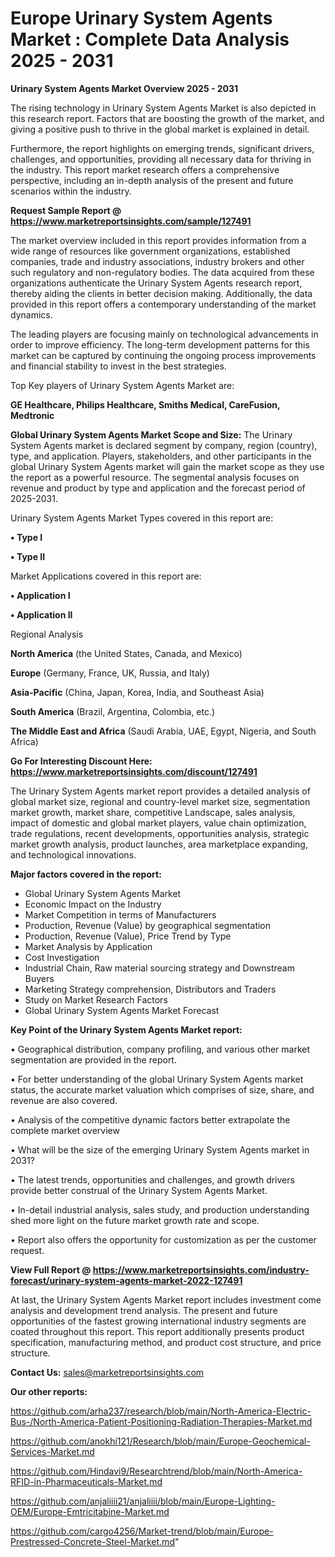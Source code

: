# Europe Urinary System Agents Market : Complete Data Analysis 2025 - 2031

<Strong> Urinary System Agents Market Overview 2025 - 2031</strong>

The rising technology in Urinary System Agents Market is also depicted in this research report. Factors that are boosting the growth of the market, and giving a positive push to thrive in the global market is explained in detail.

Furthermore, the report highlights on emerging trends, significant drivers, challenges, and opportunities, providing all necessary data for thriving in the industry. This report market research offers a comprehensive perspective, including an in-depth analysis of the present and future scenarios within the industry.

<strong>Request Sample Report @ <a href=https://www.marketreportsinsights.com/sample/127491>https://www.marketreportsinsights.com/sample/127491</a></strong>

The market overview included in this report provides information from a wide range of resources like government organizations, established companies, trade and industry associations, industry brokers and other such regulatory and non-regulatory bodies. The data acquired from these organizations authenticate the Urinary System Agents research report, thereby aiding the clients in better decision making. Additionally, the data provided in this report offers a contemporary understanding of the market dynamics.

The leading players are focusing mainly on technological advancements in order to improve efficiency. The long-term development patterns for this market can be captured by continuing the ongoing process improvements and financial stability to invest in the best strategies.

Top Key players of Urinary System Agents Market are:

<strong>GE Healthcare, Philips Healthcare, Smiths Medical, CareFusion, Medtronic</strong>

<strong><b>Global Urinary System Agents Market Scope and Size:</b></strong>
The Urinary System Agents market is declared segment by company, region (country), type, and application. Players, stakeholders, and other participants in the global Urinary System Agents market will gain the market scope as they use the report as a powerful resource. The segmental analysis focuses on revenue and product by type and application and the forecast period of 2025-2031.

Urinary System Agents Market Types covered in this report are:

<strong>• Type I

• Type II</strong>

Market Applications covered in this report are:

<strong>• Application I

• Application II</strong> 

Regional Analysis

<strong>North America</strong> (the United States, Canada, and Mexico)

<strong>Europe</strong> (Germany, France, UK, Russia, and Italy)

<strong>Asia-Pacific</strong> (China, Japan, Korea, India, and Southeast Asia)

<strong>South America</strong> (Brazil, Argentina, Colombia, etc.)

<strong>The Middle East and Africa</strong> (Saudi Arabia, UAE, Egypt, Nigeria, and South Africa)

<strong>Go For Interesting Discount Here: <a href=https://www.marketreportsinsights.com/discount/127491>https://www.marketreportsinsights.com/discount/127491</a></strong>

The Urinary System Agents market report provides a detailed analysis of global market size, regional and country-level market size, segmentation market growth, market share, competitive Landscape, sales analysis, impact of domestic and global market players, value chain optimization, trade regulations, recent developments, opportunities analysis, strategic market growth analysis, product launches, area marketplace expanding, and technological innovations.

<strong><b>Major factors covered in the report:</b></strong>
<ul>
  <li>Global Urinary System Agents Market </li>
  <li>Economic Impact on the Industry</li>
  <li>Market Competition in terms of Manufacturers</li>
  <li>Production, Revenue (Value) by geographical segmentation</li>
  <li>Production, Revenue (Value), Price Trend by Type</li>
  <li>Market Analysis by Application</li>
  <li>Cost Investigation</li>
  <li>Industrial Chain, Raw material sourcing strategy and Downstream Buyers</li>
  <li>Marketing Strategy comprehension, Distributors and Traders</li>
  <li>Study on Market Research Factors</li>
  <li>Global Urinary System Agents Market Forecast</li>
</ul>

<strong><b>Key Point of the Urinary System Agents Market report:</b></strong>

• Geographical distribution, company profiling, and various other market segmentation are provided in the report.

• For better understanding of the global Urinary System Agents market status, the accurate market valuation which comprises of size, share, and revenue are also covered.

• Analysis of the competitive dynamic factors better extrapolate the complete market overview

• What will be the size of the emerging Urinary System Agents market in 2031?

• The latest trends, opportunities and challenges, and growth drivers provide better construal of the Urinary System Agents Market.

• In-detail industrial analysis, sales study, and production understanding shed more light on the future market growth rate and scope.

• Report also offers the opportunity for customization as per the customer request.

<strong><b>View Full Report @ <a href=https://www.marketreportsinsights.com/industry-forecast/urinary-system-agents-market-2022-127491>https://www.marketreportsinsights.com/industry-forecast/urinary-system-agents-market-2022-127491</a></b></strong>


At last, the Urinary System Agents Market report includes investment come analysis and development trend analysis. The present and future opportunities of the fastest growing international industry segments are coated throughout this report. This report additionally presents product specification, manufacturing method, and product cost structure, and price structure.

<strong>Contact Us:</strong>
sales@marketreportsinsights.com

<strong>Our other reports:</strong>

<a href=https://github.com/arha237/research/blob/main/North-America-Electric-Bus-/North-America-Patient-Positioning-Radiation-Therapies-Market.md>https://github.com/arha237/research/blob/main/North-America-Electric-Bus-/North-America-Patient-Positioning-Radiation-Therapies-Market.md</a>

<a href=https://github.com/anokhi121/Research/blob/main/Europe-Geochemical-Services-Market.md>https://github.com/anokhi121/Research/blob/main/Europe-Geochemical-Services-Market.md</a>

<a href=https://github.com/Hindavi9/Researchtrend/blob/main/North-America-RFID-in-Pharmaceuticals-Market.md>https://github.com/Hindavi9/Researchtrend/blob/main/North-America-RFID-in-Pharmaceuticals-Market.md</a>

<a href=https://github.com/anjaliiii21/anjaliiii/blob/main/Europe-Lighting-OEM/Europe-Emtricitabine-Market.md>https://github.com/anjaliiii21/anjaliiii/blob/main/Europe-Lighting-OEM/Europe-Emtricitabine-Market.md</a>

<a href=https://github.com/cargo4256/Market-trend/blob/main/Europe-Prestressed-Concrete-Steel-Market.md>https://github.com/cargo4256/Market-trend/blob/main/Europe-Prestressed-Concrete-Steel-Market.md</a>"
